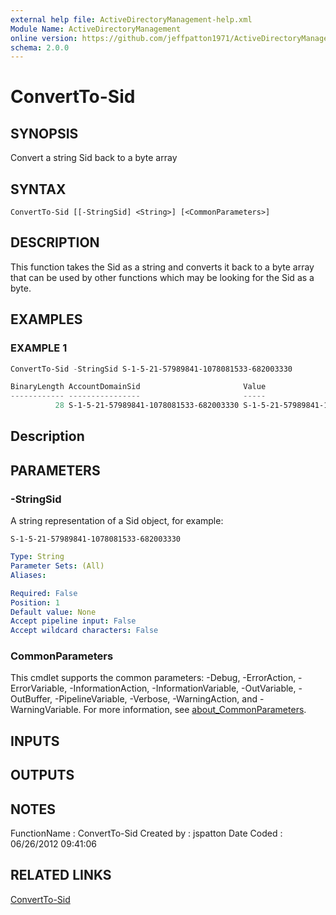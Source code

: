 ```yaml
---
external help file: ActiveDirectoryManagement-help.xml
Module Name: ActiveDirectoryManagement
online version: https://github.com/jeffpatton1971/ActiveDirectoryManagement/blob/1.1.0/docs/ConvertTo-Sid.md#convertto-sid
schema: 2.0.0
---
```


# ConvertTo-Sid

## SYNOPSIS
Convert a string Sid back to a byte array

## SYNTAX

```
ConvertTo-Sid [[-StringSid] <String>] [<CommonParameters>]
```

## DESCRIPTION
This function takes the Sid as a string and converts it back to a byte array
that can be used by other functions which may be looking for the Sid as
a byte.

## EXAMPLES

### EXAMPLE 1
```powershell
ConvertTo-Sid -StringSid S-1-5-21-57989841-1078081533-682003330

BinaryLength AccountDomainSid                       Value
------------ ----------------                       -----
          28 S-1-5-21-57989841-1078081533-682003330 S-1-5-21-57989841-1078081533-682003330-233119
```

Description
-----------

## PARAMETERS

### -StringSid
A string representation of a Sid object, for example:

    S-1-5-21-57989841-1078081533-682003330

```yaml
Type: String
Parameter Sets: (All)
Aliases:

Required: False
Position: 1
Default value: None
Accept pipeline input: False
Accept wildcard characters: False
```

### CommonParameters
This cmdlet supports the common parameters: -Debug, -ErrorAction, -ErrorVariable, -InformationAction, -InformationVariable, -OutVariable, -OutBuffer, -PipelineVariable, -Verbose, -WarningAction, and -WarningVariable. For more information, see [about_CommonParameters](http://go.microsoft.com/fwlink/?LinkID=113216).

## INPUTS

## OUTPUTS

## NOTES
FunctionName : ConvertTo-Sid
Created by   : jspatton
Date Coded   : 06/26/2012 09:41:06

## RELATED LINKS

[ConvertTo-Sid](https://github.com/jeffpatton1971/ActiveDirectoryManagement/blob/1.1.0/docs/ConvertTo-Sid.md#convertto-sid)

